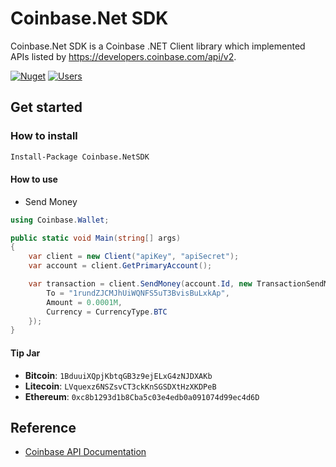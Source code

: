 # Coinbase.Net SDK
Coinbase.Net SDK is a Coinbase .NET Client library which implemented APIs listed by https://developers.coinbase.com/api/v2. 

[![Nuget](https://img.shields.io/nuget/v/Coinbase.NetSDK.svg)](https://www.nuget.org/packages/Coinbase.NetSDK/) [![Users](https://img.shields.io/nuget/dt/Coinbase.NetSDK.svg)](https://www.nuget.org/packages/Coinbase.NetSDK/)

## Get started
### How to install
````sh
Install-Package Coinbase.NetSDK
````

#### How to use
* Send Money

````cs
using Coinbase.Wallet;

public static void Main(string[] args)
{
	var client = new Client("apiKey", "apiSecret");
    var account = client.GetPrimaryAccount();

    var transaction = client.SendMoney(account.Id, new TransactionSendModel {
    	To = "1rundZJCMJhUiWQNFS5uT3BvisBuLxkAp",
        Amount = 0.0001M,
        Currency = CurrencyType.BTC
    });
}

````

#### Tip Jar
* **Bitcoin**: `1BduuiXQpjKbtqGB3z9ejELxG4zNJDXAKb`
* **Litecoin**: `LVquexz6NSZsvCT3ckKnSGSDXtHzXKDPeB`
* **Ethereum**: `0xc8b1293d1b8Cba5c03e4edb0a091074d99ec4d6D`

## Reference
* [Coinbase API Documentation](https://developers.coinbase.com/api/v2)


